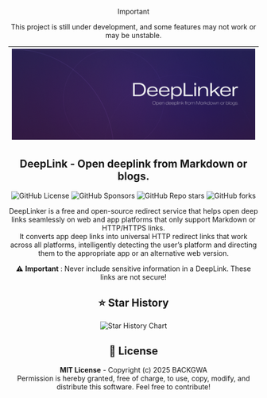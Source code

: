 <div align="center">

> [!IMPORTANT]
> This project is still under development, and some features may not work or may be unstable.

|![DeepLinker Banner](assets/DeepLinker.png)|
|-|

## **DeepLink** - Open deeplink from Markdown or blogs.
![GitHub License](https://img.shields.io/github/license/BackGwa/DeepLinker)
![GitHub Sponsors](https://img.shields.io/github/sponsors/BackGwa)
![GitHub Repo stars](https://img.shields.io/github/stars/BackGwa/DeepLinker)
![GitHub forks](https://img.shields.io/github/forks/BackGwa/DeepLinker)

DeepLinker is a free and open-source redirect service that helps open deep links seamlessly on web and app platforms that only support Markdown or HTTP/HTTPS links.  
It converts app deep links into universal HTTP redirect links that work across all platforms, intelligently detecting the user’s platform and directing them to the appropriate app or an alternative web version.

⚠️ **Important** : Never include sensitive information in a DeepLink. These links are not secure!

</div>

<div align="center">

## ⭐ Star History

![Star History Chart](https://api.star-history.com/svg?repos=BackGwa/DeepLinker&type=Date)


## 📄 License
**MIT License** - Copyright (c) 2025 BACKGWA  
Permission is hereby granted, free of charge, to use, copy, modify, and distribute this software. Feel free to contribute!

</div>